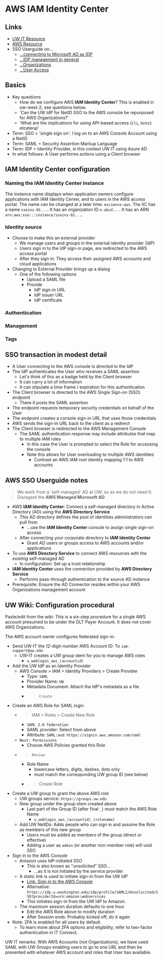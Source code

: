 # AWS IAM Identity Center


## Links


- [UW IT Resource](https://wiki.cac.washington.edu/display/infra/Sign+in+to+the+AWS+Console+with+UW+NetID)
- [AWS Resource](https://us-east-1.console.aws.amazon.com/singlesignon/home?region=us-east-1#!/)
- SSO Userguide on...
    - [...connecting to Microsoft AD as IDP](https://docs.aws.amazon.com/singlesignon/latest/userguide/manage-your-identity-source-ad.html)
    - [...IDP management in general](https://docs.aws.amazon.com/singlesignon/latest/userguide/manage-your-identity-source-idp.html)
    - [...Organizations](https://docs.aws.amazon.com/singlesignon/latest/userguide/organization-instances-identity-center.html)
    - [...User Access](https://docs.aws.amazon.com/singlesignon/latest/userguide/useraccess.html)


## Basics

* Key questions
    * How do we configure AWS **IAM Identity Center**? This is enabled in uw-west-2; see questions below.
    * 'Can the UW IdP for NetID SSO to the AWS console be repurposed for AWS Organizations?'
    * 'What are the implications for using API-based access (`cli`, `boto3` etcetera)'
* Term: SSO = 'single sign on': I log on to an AWS Console Account using a NetID
* Term: SAML = Security Assertion Markup Language
* Term: IDP = Identity Provider, in this context UW IT using Azure AD
* In what follows: A User performs actions using a Client browser


## IAM Identity Center configuration



### Naming the IAM Identity Center instance


The instance name displays when application owners configure applications with IAM Identity Center, and to users in the AWS access portal. 
The name can be changed at a later time: `escience-aws`. The IIC has a name `ssoins-01...`. It has an organization ID `o-abcd...`. It has
an ARN `arn:aws:sso:::instance/ssoins-01...`. 


### Identity source

- Choose to make this an external provider
    - We manage users and groups in the external identity provider (IdP)
    - Users sign in to the IdP sign-in page, are redirected to the AWS access portal
    - After they sign in: They access their assigned AWS accounts and cloud applications
- Changing to External Provider brings up a dialog
    - One of the following options
        - Upload a SAML file
        - Provide
            - IdP sign-in URL
            - IdP issuer URL
            - IdP certificate


### Authentication



### Management 



### Tags



## SSO transaction in modest detail


* A User connecting to the AWS console is directed to the IdP
* The IdP authenticates the User who receives a SAML assertion
    * Let's think of this as a badge held by the Client browser
    * It can carry a lot of information
    * It can stipulate a time frame / expiration for this authentication
* The Client browser is directed to the AWS Single Sign-on (SSO) endpoint
    * There it posts the SAML assertion
* The endpoint requests temporary security credentials on behalf of the User
* The endpoint creates a console sign-in URL that uses those credentials
* AWS sends the sign-in URL back to the client as a redirect
* The Client browser is redirected to the AWS Management Console
    * The SAML authentication response may include attributes that map to multiple IAM roles
        * In this case the User is prompted to select the Role for accessing the console
        * Note this allows for User overloading to multiple AWS identities
            * Contrast an AWS IAM root identity mapping 1:1 to AWS accounts
         

## AWS SSO Userguide notes


> We work from a 'self-managed' AD at UW; so as we do not need it: Disregard the **AWS Managed Microsoft AD**.


- AWS **IAM Identity Center**: Connect a self-managed directory in Active Directory (AD) using the **AWS Directory Service**
    - This AD directory defines the pool of identities administrators can pull from
        - ...use the **IAM Identity Center** console to assign single sign-on access
    - After connecting your corporate directory to **IAM Identity Center**
        - Grant AD users or groups access to AWS accounts and/or applications
- To use **AWS Directory Service** to connect AWS resources with the *existing* self-managed AD
    - In configuration: Set up a trust relationship
- **IAM Identity Center** uses the connection provided by **AWS Directory Service**
    - Performs pass-through authentication to the source AD instance
- Prerequisite: Ensure the AD Connector resides within your AWS Organizations management account


## UW Wiki: Configuration procedural 


Paste/edit from the wiki: This is a six-step procedure for a single AWS account 
presumed to be under the DLT Payer Account. It does not cover AWS Organizations. 


The AWS account owner configures federated sign-in:


- Send UW-IT the 12-digit-number AWS Account ID: To `iam-support@uw.edu`
    - UW-IT creates a UW group stem for you to manage AWS roles
        - `u_weblogin_aws_(accountid)`
- Add the UW IdP as an Identity Provider
    - AWS Console > IAM > Identity Providers > Create Provider
        - Type: `SAML`
        - Provider Name: `UW`
        - Metadata Document: Attach the IdP's metadata as a file
        - > `Create`
- Create an AWS Role for SAML login
    - > IAM > Roles > Create New Role
        - `SAML 2.0 federation`
        - SAML provider: Select from above
        - Attribute: `SAML:aud`: `https://signin.aws.amazon.com/saml`
    - `Next: Permissions`
        - Choose AWS Policies granted this Role
    - > `Review`
        - Role Name
            - lowercase letters, digits, dashes, dots only
            - must match the corresponding UW group ID (see below)
        - > Create Role
- Create a UW group to grant the above AWS role
    - UW groups service: `https://groups.uw.edu`
    - New group under the group stem created above
        - Last part of the Group ID (after final `_`) must match the AWS Role Name
            - `u_weblogin_aws_(accountid)_(rolename)`
    - Add UW NetIDs: Adds people who can sign in and assume the Role as members of this new group
        - Users must be added as members of the group (direct or effective)
        - Adding a user as `admin` (or another non-member role) will void SSO
- Sign in to the AWS Console
    - Amazon uses IdP-initiated SSO
        - This is also known as "unsolicited" SSO...
            - ...as it is not initiated by the service provider
    - A static link is used to initiate sign-in from the UW IdP
        - [Link: Sign in to the AWS Console](https://idp.u.washington.edu/idp/profile/SAML2/Unsolicited/SSO?providerId=urn:amazon:webservices)
        - Alternative: `https://idp.u.washington.edu/idp/profile/SAML2/Unsolicited/SSO?providerId=urn:amazon:webservices`
        - This initiates sign-in from the UW IdP to Amazon.
    - The maximum session duration defaults to one hour
        - Edit the AWS Role above to modify duration
        - After Session ends: Probably kicked off; do it again
- Note: 2FA is enabled for all users by default.
    - To learn more about 2FA options and eligibility, refer to two-factor authentication in IT Connect.


UW IT remarks: With AWS Accounts (not Organizations), we have used SAML with UW Groups enabling users to go to one URL 
and then be presented with whatever AWS account and roles that User has available. 



